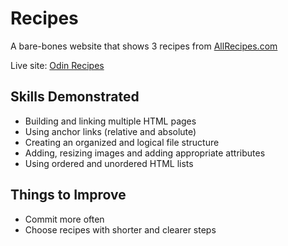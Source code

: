 # Recipes

A bare-bones website that shows 3 recipes from [AllRecipes.com](https://www.allrecipes.com/)

Live site: [Odin Recipes](https://cheuyin.github.io/odin-recipes/)

## Skills Demonstrated
- Building and linking multiple HTML pages
- Using anchor links (relative and absolute)
- Creating an organized and logical file structure
- Adding, resizing images and adding appropriate attributes
- Using ordered and unordered HTML lists

## Things to Improve
- Commit more often
- Choose recipes with shorter and clearer steps
